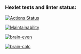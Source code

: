 ### Hexlet tests and linter status:
[![Actions Status](https://github.com/isjaki/frontend-project-44/workflows/hexlet-check/badge.svg)](https://github.com/isjaki/frontend-project-44/actions)

[![Maintainability](https://api.codeclimate.com/v1/badges/faa28ec4f47643012bd1/maintainability)](https://codeclimate.com/github/isjaki/frontend-project-44/maintainability)

[![brain-even](https://asciinema.org/a/97yixQpOJ8NqmL0cC3sqBwpt9.svg)](https://asciinema.org/a/97yixQpOJ8NqmL0cC3sqBwpt9?speed=2)

[![brain-calc](https://asciinema.org/a/EFyfb6nJDE3pfzFG7XFbNSrx9.svg)](https://asciinema.org/a/EFyfb6nJDE3pfzFG7XFbNSrx9?speed=2)
